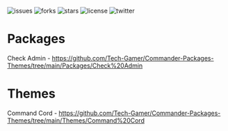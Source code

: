  ![issues](https://img.shields.io/github/issues/Tech-Gamer/Commander-Packages-Themes)
 ![forks](https://img.shields.io/github/forks/Tech-Gamer/Commander-Packages-Themes)
 ![stars](https://img.shields.io/github/stars/Tech-Gamer/Commander-Packages-Themes)
 ![license](https://img.shields.io/github/license/Tech-Gamer/Commander-Packages-Themes)
 ![twitter](https://img.shields.io/twitter/url?url=https%3A%2F%2Fgithub.com%2FTech-Gamer%2FCommander-Packages-Themes)

# Packages

Check Admin - https://github.com/Tech-Gamer/Commander-Packages-Themes/tree/main/Packages/Check%20Admin

# Themes

Command Cord - https://github.com/Tech-Gamer/Commander-Packages-Themes/tree/main/Themes/Command%20Cord

